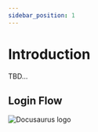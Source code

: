 ```yaml
---
sidebar_position: 1
---
```


# Introduction

TBD...

## Login Flow

![Docusaurus logo](/img/identity/login-flow.png)
